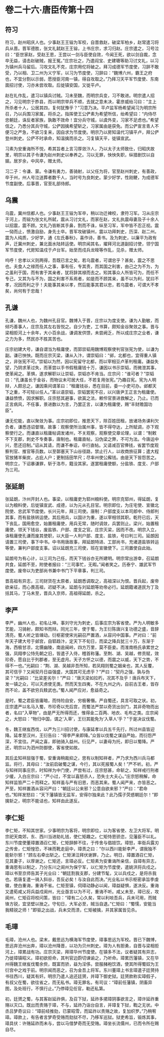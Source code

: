 # 卷二十六·唐臣传第十四

## 符习

符习，赵州昭庆人也。少事赵王王镕为军校，自晋救赵，破梁军柏乡，赵常遣习将兵从晋。晋军德胜，张文礼弑赵王王镕，上书庄宗，求习归赵。庄宗遣之，习号泣曰：“臣世家赵，受赵王恩，王尝以一剑与臣使自效，今闻王死，欲以剑自裁，念卒无益，请击赵破贼，报王冤。”庄宗壮之，乃遣阎宝、史建瑭等助习讨文礼，以习为镇州兵马留后。习攻文礼不克，庄宗用佗将破之。拜习成德军节度使，习辞不敢受，乃以相、卫二州为义宁军，以习为节度使，习辞曰：“魏博六州，霸王之府也，不宜分割以示弱，愿授臣河南一镇，得自攻取之。”乃拜习天平军节度使、东南面招讨使，习亦未尝攻取。后徙镇安国，又徙平卢。

赵在礼作乱，遣习以镇兵讨贼。习未至魏，而明宗兵变，习不敢进。明宗遣人招之，习见明宗于胙县，而以明宗举兵不顺，去就之意未决，霍彦威绐习曰：“主上所杀者十人，公居其四，复何犹豫乎？”习意乃决。平卢监军杨希望闻习为明宗所召，乃以兵围习家属，将杀之。指挥使王公俨素为希望所信，绐希望曰：“内侍尽忠朝廷，诛反者家族，孰敢不效命！宜分兵守城，以虞外变，习家不足虑也。”希望信之，乃悉分其兵守城，公俨因擒希望斩之，习家属由是获免。而公俨宣言青人不便习之严急，不欲习复来，因自求为节度使。明宗乃以房知温代习镇平卢，拜公俨登州刺史。公俨不时承命，知温擒而杀之。习复镇天平，徙镇宣武。

习素为安重诲所不悦，希其旨者上言习厚敛汴人，乃以太子太师致仕，归昭庆故里，明宗以其子令谦为赵州刺史以奉养之。习以无罪，怏怏失职，纵猎剧饮以自娱。居岁余，中风卒，赠太师。

习二子：令谦、蒙。令谦有勇力，善骑射，以父任为将，官至赵州刺史，有善政，卒于州，州人号泣送葬者数千人，当时号为良刺史。蒙少好学，性刚鲠，为成德军节度副使。后事晋，官至礼部侍郎。

## 乌震

乌震，冀州信都人也。少事赵王王镕为军卒，稍以功迁裨校，隶符习军。习从庄宗于河上，而镕为张文礼所弑，震从习讨文礼，而家在赵，文礼执震母妻及子十余人以招震，震不顾。文礼乃皆断其手鼻，割而不诛，纵至习军，军中皆不忍正视。震一恸而止，愤激自励，身先士卒。晋军攻破镇州，震以功拜刺史，历深、赵二州。震为人纯质，少好学，通《左氏春秋》，喜作诗，善书。及为刺史，以廉平为政有声，迁冀州刺史，兼北面水陆转运使。明宗闻其名，擢拜河北道副招讨使，领宁国军节度使，代房知温戍于卢台军。始至而戍兵龙晊等作乱，见杀，赠太师。

呜呼！忠孝以义则两得，吾既已言之矣，若乌震者，可谓忠乎？甚矣，震之不思也。夫食人之禄而任人之事，事有任，专其责，而其国之利害，由己之为不为，为之虽利于国，而有害于其亲者，犹将辞其禄而去之。矧其事众人所皆可为，而任不专己，又其为与不为，国之利害不系焉者，如是而不顾其亲，虽不以为利，犹曰不孝，况因而利之乎！夫能事其亲以孝，然后能事其君以忠，若乌震者，可谓大不孝矣，尚何有于忠哉！

## 孔谦

孔谦，魏州人也，为魏州孔目官。魏博入于晋，庄宗以为度支使。谦为人勤敏，而倾巧善事人，庄宗及其左右皆悦之。自少为吏，工书算，颇知金谷聚敛之事。晋与梁相拒河上十余年，大小百余战，谦调发供馈，未尝阙乏，所以成庄宗之业者，谦之力为多，然民亦不胜其苦也。

庄宗初建大号，谦自谓当为租庸使，而郭崇韬用魏博观察使判官张宪为使，以谦为副。谦已怏怏。既而庄宗灭梁，谦从入汴，谓崇韬曰：“邺，北都也，宜得重人镇之，非张宪不可。”崇韬以为然，因以宪留守北都，而以宰相豆卢革判租庸。谦益失望，乃阴求革过失，而革尝以手书假租庸钱十万，谦因以书示崇韬，而微泄其事，使革闻之。革惧，遂求解职以让崇韬，崇韬亦不肯当。庄宗问：“谁可者？”崇韬曰：“孔谦虽长于金谷，而物议未可居大任，不若复用张宪。”乃趣召宪。宪为人明辩，人颇忌之，谦因乘间谓革曰：“租庸钱谷，悉在目前，委一小吏可办。邺都天下之重，不可轻以任人。”革以语崇韬，崇韬罢宪不召，以兴唐尹王正言为租庸使。谦益愤愤，因求解职。庄宗怒其避事，欲寘之法，赖伶官景进救解之，乃止。已而正言病风，不任事，景进数以为言，乃罢正言，以谦为租庸使，赐“丰财赡国功臣”。

谦无佗能，直以聚敛为事。庄宗初即位，推恩天下，除百姓田租，放诸场务课利欠负者，谦悉违诏督理。故事：观察使所治属州事，皆不得夺达，上所赋调，亦下观察使行之。而谦直以租庸帖调发诸州，不关观察，观察使交章论理，以谓：“制敕不下支郡，刺史不专奏事，唐制也。租庸直帖，沿伪梁之弊，不可为法。今唐运中兴，愿还旧制。”诏从其请，而谦不奉诏，卒行直帖。又请减百官俸钱，省罢节度观察判官、推官等员数。以至鄣塞天下山谷径路，禁止行人，以收商旅征算；遣大程官放猪羊柴炭，占庇人户；更制括田竿尺；尽率州使公廨钱。由是天下皆怨苦之。明宗立，下诏暴谦罪，斩于洛市，籍没其家。遂罢租庸使额，分盐铁、度支、户部为三司。

## 张延朗

张延朗，汴州开封人也。事梁，以租庸吏为郓州粮料使。明宗克郓州，得延朗，复以为粮料使，后徙镇宣武、成德，以为元从孔目官。明宗即位，为庄宅使、宣徽北院使、忠武军节度使。长兴元年，拜三司使。唐制：户部度支以本司郎中、侍郎判其事，而有盐铁转运使。其后用兵，以国计为重，遂以宰相领其职。乾符已后，天下丧乱，国用愈空，始置租庸使，用兵无常，随时调敛，兵罢则止。梁兴，始置租庸使，领天下钱谷，废盐铁、户部、度支之官。庄宗灭梁，因而不改。明宗入立，诛租庸使孔谦而废其使职，以大臣一人判户部、度支、盐铁，号曰判三司。延朗因请置三司使，事下中书。中书用唐故事，拜延朗特进、工部尚书，充诸道盐铁转运等使，兼判户部度支事。诏以延朗充三司使，班在宣徽使下。三司置使自此始。

延朗号为有心计，以三司为己任，而天下钱谷亦无所建明。明宗常出游幸，召延朗共食，延朗不至，附使者报曰：“三司事忙，无暇。”闻者笑之。历泰宁、雄武军节度使。废帝以为吏部尚书兼中书门下平章事，判三司。

晋高祖有异志，三司财货在太原者，延朗悉调取之，高祖深以为恨。晋兵起，废帝欲亲征，而心畏高祖，迟疑不决，延朗与刘延朗等劝帝必行。延朗籍诸道民为丁及括其马，丁马未至，晋兵入京师，高祖得延朗，杀之。

## 李严

李严，幽州人也，初名让坤。事刘守光为刺史，后事庄宗为客省使。严为人明敏多艺能，习骑射，颇知书而辩。同光三年，使于蜀，为王衍陈唐兴复功德之盛，音辞清亮，蜀人听之皆竦动。衍枢密使宋光嗣召严置酒，从容问中国事。严对曰：“前年天子建大号于邺宫，自郓趋汴，定天下不旬日，而梁之降兵犹三十万，东渐于海，西极甘凉，北慑幽陵，南逾闽岭，四方万里，莫不臣妾。而淮南杨氏承累世之强，凤翔李公恃先朝之旧，皆遣子入侍，稽首称藩。至荆、湖、吴越，修贡赋，效珍奇，愿自比于列郡者，至无虚月。天子方怀之以德，而震之以威，天下之势，不得不一也。”光嗣曰：“荆、湖、吴越非吾所知，若凤翔则蜀之姻亲也，其人反覆，其可信乎？又闻契丹日益强盛，大国其可无虑乎？”严曰：“契丹之强，孰与伪梁？”光嗣曰：“比梁差劣尔！”严曰：“唐灭梁如拉朽，况其不及乎！唐兵布天下，发一镇之众，可以灭虏使无类。然而天生四夷，不在九州之内，自前古王者，皆存而不论，盖不欲穷兵黩武也。”蜀人闻严应对，愈益奇之。

是时，蜀之君臣皆庸暗，而恃险自安，穷极奢僭。严自蜀还，具言可取之状。初，庄宗遣严以名马入蜀，市珍奇以充后宫，而蜀法严禁以奇货出剑门，其非奇物而出者，名曰“入草物”，由是严无所得而还，惟得金二百两、地衣、毛布之类。庄宗闻之，大怒曰：“物归中国，谓之‘入草’，王衍其能免为‘入草人’乎？”于是决议伐蜀。

冬，魏王继岌西伐，以严为三川招讨使，与康延孝以兵五千先行，所过州县皆迎降。延孝至汉州，王衍告曰：“得李严来即降。”众皆以伐蜀之谋自严始，而衍怨严深，不宜往。严闻之喜，即驰骑入益州。衍见严，以妻母为托，即日以蜀降。严还，明宗以为泗州防御使，客省使如故。

其后孟知祥屈强于蜀，安重诲稍裁抑之，思有以制知祥者，严乃求为西川兵马都监。将行，其母曰：“汝前启破蜀之谋，今行，其以死报蜀人矣！”严不听。初，严与知祥同事庄宗，时知祥为中门使，严尝有过，庄宗怒甚，命斩之，知祥戒行刑者少缓，入白庄宗曰：“严小过，不宜以喜怒杀人，恐失士大夫心。”庄宗怒稍解，命知祥监笞严二十而释之。知祥虽与严有旧恩，而恶其来。蜀人闻严来，亦皆恶之。严至，知祥置酒从容问严曰：“朝廷以公来邪？公意自欲来邪？”严曰：“君命也。”知祥发怒曰：“天下藩镇皆无监军，安得尔独来此？此乃孺子荧惑朝廷尔！”即擒斩之，明宗不能诘也，知祥由此遂反。

## 李仁矩

李仁矩，不知其世家。少事明宗为客将，明宗即位，以为客省使、左卫大将军。明宗祀天南郊，东、西川当进助礼钱，使仁矩趣之。仁矩恃恩骄恣，见藩臣不以礼。东川节度使董璋置酒召仁矩，仁矩辞醉不往，于传舍与倡妓饮。璋怒，率衙兵露刃之传舍，仁矩惶恐，不袜而靴走庭中，璋责之曰：“尔以西川能斩李严，谓我独不能斩尔邪！”顾左右牵出斩之。仁矩涕泣拜伏谢罪，乃止。明日，璋置酒召仁矩，见其妻子，以厚谢之。仁矩还，言璋必反。仁矩素为安重诲所亲信，自璋有异志，重诲思有以制之，乃分东川之阆州为保宁军，以仁矩为节度使，遣姚洪将兵戍之。璋以书至京师告其子光业曰：“朝廷割我支郡，分建节髦，又以兵戍之，是将杀我也。若唐复遣一骑入斜谷，吾反必矣！与汝自此而决。”光业私以书示枢密承旨李虔徽，使白重诲，重诲不省。仁矩至镇，伺璋动静必以闻，璋益疑惧，遂决反。重诲又遣荀咸乂将兵益戍阆州，光业亟言以为不可，重诲不听。咸乂未至，璋已反，攻阆州，仁矩召将校问策，皆曰：“璋有二心久矣，常以利啖吾兵，兵未可用，而贼锋方锐，宜坚壁以挫之。守旬日，大军必至，贼当自退。”仁矩曰：“蜀懦，安能当我精锐之师！”即驱之出战，兵未交而溃，仁矩被擒，并其家属皆见杀。

## 毛璋

毛璋，沧州人也。梁末，戴思远为横海军节度使，璋事思远为军校。晋已下魏博，思远弃沧州出奔，璋以沧州降晋，以功为贝州刺史。璋为人有胆勇，自晋与梁相拒河上，璋累战有功。庄宗灭梁，拜璋华州节度使。在镇多不法，议者疑其有异志，乃徙璋镇昭义。璋初欲拒命，其判官边蔚切谏谕之，乃听命。璋累历藩镇，又在华州得魏王继岌伐蜀余赀，既富而骄，益为淫侈。尝服赭袍饮酒，使其所得蜀奴为王衍宫中之戏于前。明宗闻而恶之，召为金吾上将军。东川董璋上书言璋遣子廷赟持书往西川，疑其有奸。明宗乃遣人追还廷赟，并璋下御史狱。廷赟款称实璋假子，有叔父在蜀，欲往省之，而无私书。璋无罪名，有司议：“璋前任藩镇，阴畜异图，及处班行，不慎行止。”乃停璋见任官，勒还私第。

初，廷赟之蜀，与其客赵延祚俱，及召下狱，延祚多捃璋阴事欲言之，璋许延祚重赂以灭口。既出而责赂于璋，不与，延祚乃诣台自言，并璋复下狱，鞫之无状。中丞吕梦奇议曰：“璋前经推劾，已蒙昭雪，而延祚以责赂之故，复加织罗。”乃稍宥璋。璋款上，有告者言梦奇受赂而劾狱不尽，乃移军巡狱。狱吏希旨，锻炼其事，璋具伏：许赂延祚而未与，尝以马借梦奇而无受赂。璋坐长流儒州，已而令所在赐自尽。
